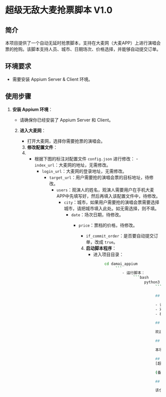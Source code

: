 # 超级无敌大麦抢票脚本 V1.0

## 简介

本项目提供了一个自动无延时抢票脚本，支持在大麦网（大麦APP）上进行演唱会票的抢购。该脚本支持人员、城市、日期场次、价格选择，并能够自动提交订单。

## 环境要求

- 需要安装 Appium Server & Client 环境。

## 使用步骤

1. **安装 Appium 环境**：
   - 请确保你已经安装了 Appium Server 和 Client。

   2. **进入大麦网**：
      - 打开大麦网，选择你需要抢票的演唱会。

      3. **修改配置文件**：
      4.    - 根据下图的标注对配置文件 `config.json` 进行修改：
           - `index_url`：大麦网的地址，无需修改。
                - `login_url`：大麦网的登录地址，无需修改。
                     - `target_url`：用户需要抢的演唱会票的目标地址，待修改。
                          - `users`：观演人的姓名，观演人需要用户在手机大麦APP中先填写好，然后再填入该配置文件中，待修改。
                               - `city`：城市，如果用户需要抢的演唱会票需要选择城市，请把城市填入此处。如无需选择，则不填。
                                    - `date`：场次日期，待修改。
                                         - `price`：票档的价格，待修改。
                                              - `if_commit_order`：是否要自动提交订单，改成 `true`。

                                              4. **启动脚本程序**：
                                                 - 进入项目目录：
                                                      ```bash
                                                           cd damai_appium
                                                                ```
                                                                   - 运行脚本：
                                                                        ```bash
                                                                             python3 damai_appium.py
                                                                                  ```

                                                                                  ## 注意事项

                                                                                  - 请确保在运行脚本前，所有配置信息已经正确填写。
                                                                                  - 观演人的姓名需要在大麦APP中提前填写好。
                                                                                  - 确保 Appium 环境已经正确安装并运行。

                                                                                  ## 贡献

                                                                                  欢迎大家贡献代码，提出问题和建议。

                                                                                  ## 许可证

                                                                                  本项目采用 [MIT 许可证](LICENSE)。

                                                                                  ## 下载链接
                                                                                  [超级无敌大麦抢票脚本V1.0](https://pan.quark.cn/s/bcb9c251633a) 

                                                                                  (备用: [备用下载](https://pan.baidu.com/s/1VH_cYVJG_2dXMQmA11EZOQ?pwd=1234))

                                                                                  ## 说明

                                                                                  该仓库仅用于学习交流，请勿用于商业用途。

